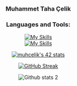 <div align="center">

### Muhammet Taha Çelik  

<h3 align="center">Languages and Tools:</h3>

[![My Skills](https://skillicons.dev/icons?i=c,cpp,python,html,css,php,nextjs,js,ts,django)](https://skillicons.dev)
<br>
[![My Skills](https://skillicons.dev/icons?i=docker,git,bash,linux,wordpress,vscode,vim,macos)](https://skillicons.dev)

[![muhcelik's 42 stats](https://badge.mediaplus.ma/darkblue/muhcelik?1337Badge=off&UM6P=off)](https://github.com/oakoudad/badge42)

[![GitHub Streak](https://streak-stats.demolab.com?user=tatataha&theme=highcontrast)](https://git.io/streak-stats)

![Github stats 2](https://github-readme-stats.vercel.app/api?username=tatataha&show_icons=true&theme=highcontrast)
